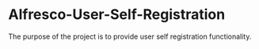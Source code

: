 Alfresco-User-Self-Registration
===============================

The purpose of the project is to provide user self registration functionality.